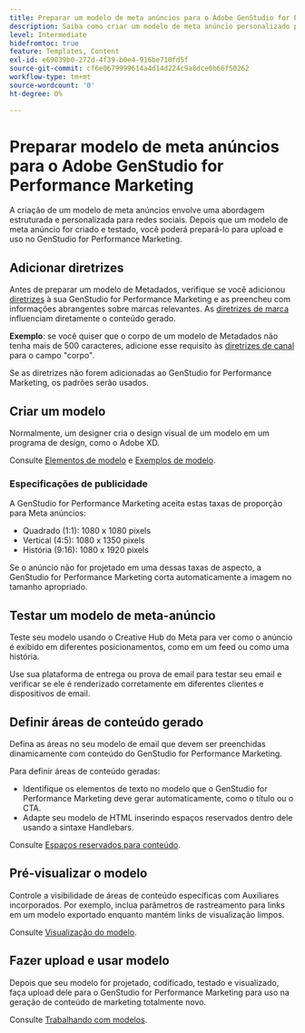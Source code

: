 ```yaml
---
title: Preparar um modelo de meta anúncios para o Adobe GenStudio for Performance Marketing
description: Saiba como criar um modelo de meta anúncio personalizado para o Adobe GenStudio for Performance Marketing.
level: Intermediate
hidefromtoc: true
feature: Templates, Content
exl-id: e69039b0-272d-4f39-b0e4-916be710fd5f
source-git-commit: cf6e0679999614a4d14d224c9a8dce0b66f50262
workflow-type: tm+mt
source-wordcount: '0'
ht-degree: 0%

---
```


# Preparar modelo de meta anúncios para o Adobe GenStudio for Performance Marketing

A criação de um modelo de meta anúncios envolve uma abordagem estruturada e personalizada para redes sociais. Depois que um modelo de meta anúncio for criado e testado, você poderá prepará-lo para upload e uso no GenStudio for Performance Marketing.

## Adicionar diretrizes

Antes de preparar um modelo de Metadados, verifique se você adicionou [diretrizes](/help/user-guide/guidelines/overview.md) à sua GenStudio for Performance Marketing e as preencheu com informações abrangentes sobre marcas relevantes. As [diretrizes de marca](/help/user-guide/guidelines/brands.md) influenciam diretamente o conteúdo gerado.

**Exemplo**: se você quiser que o corpo de um modelo de Metadados não tenha mais de 500 caracteres, adicione esse requisito às [diretrizes de canal](/help/user-guide/guidelines/brands.md#channel-guidelines) para o campo &quot;corpo&quot;.

Se as diretrizes não forem adicionadas ao GenStudio for Performance Marketing, os padrões serão usados.

## Criar um modelo

Normalmente, um designer cria o design visual de um modelo em um programa de design, como o Adobe XD.

Consulte [Elementos de modelo](use-templates.md#template-elements) e [Exemplos de modelo](/help/user-guide/content/customize-template.md#template-examples).

### Especificações de publicidade

A GenStudio for Performance Marketing aceita estas taxas de proporção para Meta anúncios:

* Quadrado (1:1): 1080 x 1080 pixels
* Vertical (4:5): 1080 x 1350 pixels
* História (9:16): 1080 x 1920 pixels

Se o anúncio não for projetado em uma dessas taxas de aspecto, a GenStudio for Performance Marketing corta automaticamente a imagem no tamanho apropriado.

## Testar um modelo de meta-anúncio

Teste seu modelo usando o Creative Hub do Meta para ver como o anúncio é exibido em diferentes posicionamentos, como em um feed ou como uma história.

Use sua plataforma de entrega ou prova de email para testar seu email e verificar se ele é renderizado corretamente em diferentes clientes e dispositivos de email.

## Definir áreas de conteúdo gerado

Defina as áreas no seu modelo de email que devem ser preenchidas dinamicamente com conteúdo do GenStudio for Performance Marketing.

Para definir áreas de conteúdo geradas:

* Identifique os elementos de texto no modelo que o GenStudio for Performance Marketing deve gerar automaticamente, como o título ou o CTA.
* Adapte seu modelo de HTML inserindo espaços reservados dentro dele usando a sintaxe Handlebars.

Consulte [Espaços reservados para conteúdo](/help/user-guide/content/customize-template.md#content-placeholders).

## Pré-visualizar o modelo

Controle a visibilidade de áreas de conteúdo específicas com Auxiliares incorporados. Por exemplo, inclua parâmetros de rastreamento para links em um modelo exportado enquanto mantém links de visualização limpos.

Consulte [Visualização do modelo](/help/user-guide/content/customize-template.md#template-preview).

## Fazer upload e usar modelo

Depois que seu modelo for projetado, codificado, testado e visualizado, faça upload dele para o GenStudio for Performance Marketing para uso na geração de conteúdo de marketing totalmente novo.

Consulte [Trabalhando com modelos](use-templates.md).
